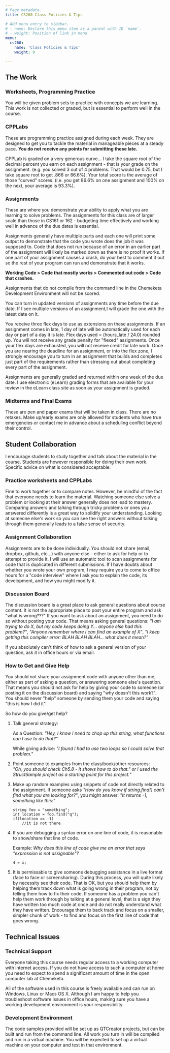 ```yaml
---
# Page metadata.
title: CS260 Class Policies & Tips

# Add menu entry to sidebar.
# - name: Declare this menu item as a parent with ID `name`.
# - weight: Position of link in menu.
menu:
  cs260:
    name: 'Class Policies & Tips'
    weight: 9

---
```


## The Work

### Worksheets, Programming Practice

You will be given problem sets to practice with concepts we are learning. This work is not
collected or graded, but is essential to perform well in the course.

### CPPLabs
These are programming practice assigned during each week. They are designed to get you to
tackle the material in manageable pieces at a steady pace.
**You do not receive any points for submitting these late.**

CPPLab is graded on a very generous curve... I take the square root of the decimal percent
you earn on each assignment - that is your grade on the assignment.
(e.g. you solved 3 out of 4 problems. That would be 0.75, but I take square root to get .866 or 86.6%).
Your total score is the average of those "curved" scores. (i.e. you get 86.6% on one assignment
and 100% on the next, your average is 93.3%).

### Assignments
These are where you demonstrate your ability to apply what you are learning to solve problems.
The assignments for this class are of larger scale than those in CS161 or 162 - budgeting
time effectively and working well in advance of the due dates is essential.

Assignments generally have multiple parts and each one will print some output to demonstrate
that the code you wrote does the job it was supposed to. Code that does not run because of an
error in an earlier part of the assignment will likely be marked down as there is no proof
it works. If one part of your assignment causes a crash, do your best to comment it out so the
rest of your program can run and demonstrate that it works.

**Working Code > Code that mostly works > Commented out code > Code that crashes.**

Assignments that do not compile from the command line in the Chemeketa Development Environment
will not be scored.

You can turn in updated versions of assignments any time before the due date. If I see multiple
versions of an assignment,I will grade the one with the latest date on it.

You receive three flex days to use as extensions on these assignments. If an assignment comes in
late, 1 day of late will be automatically used for each day or part of a day it is late.
Flex days used = (hours_late / 24.0) rounded up. You will not receive any grade penalty for
"flexed" assignments. Once your flex days are exhausted, you will not receive credit for late
work. Once you are nearing the deadline for an assignment, or into the flex zone, I strongly
encourage you to turn in an assignment that builds and completes just part of the requirements
rather than stressing out about completing every part of the assignment.

Assignments are generally graded and returned within one week of the due date. I use electronic
(eLearn) grading forms that are available for your review in the eLearn class site as soon as
your assignment is graded.

### Midterms and Final Exams

These are pen and paper exams that will be taken in class. There are no retakes.
Make up/early exams are only allowed for students who have true emergencies or contact me
in advance about a scheduling conflict beyond their control.

## Student Collaboration

I encourage students to study together and talk about the material in the course. Students
are however responsible for doing their own work. Specific advice on what is
considered acceptable:

### Practice worksheets and CPPLabs

Fine to work together or to compare notes. However, be mindful of the fact that everyone
needs to learn the material. Watching someone else solve a problem or looking at their
answer generally does not lead to mastery. Comparing answers and talking through tricky
problems or ones you answered differently is a great way to solidify your understanding.
Looking at someone else's work so you can see the right answers without talking through
them generally leads to a false sense of security.

### Assignment Collaboration

Assignments are to be done individually. You should not share (email, dropbox, github,
etc...) with anyone else - either to ask for help or to attempt to provide it. I will
use an automatic tool to scan assignments for code that is duplicated in different
submissions. If I have doubts about whether you wrote your own program, I may require
you to come to office hours for a "code interview" where I ask you to explain the code,
its development, and how you might modify it.

### Discussion Board

The discussion board is a great place to ask general questions about course content.
It is not the appropriate place to post your entire program and ask "what is wrong???"
If you want to ask about an assignment, you need to do so without posting your code.
That means asking general questions: *"I am trying to do X, but my code keeps doing Y...
anyone else had this problem?"*, *"Anyone remember where I can find an example of X"*,
*"I keep getting this compiler error: BLAH BLAH BLAH... what does it mean?"*

If you absolutely can't think of how to ask a general version of your question, ask it
in office hours or via email.

### How to Get and Give Help

You should not share your assignment code with anyone other than me, either as part of
asking a question, or answering someone else's question. That means you should not ask
for help by giving your code to someone (or posting it on the discussion board) and
saying "why doesn't this work?". You should never "help" someone by sending them your
code and saying "this is how I did it".

So how do you give/get help?

1. Talk general strategy:  
    
    As a Question: *"Hey, I know I need to chop up this string, what functions can I use to do that?"*
    
    While giving advice: *"I found I had to use two loops so I could solve that problem."*

1. Point someone to examples from the class/book/other resources:  
*"Oh, you should check Ch5.8 - it shows how to do that." or I used the StructSample project
as a starting point for this project."*

1. Make up random examples using snippets of code not directly related to the assignment. If someone
asks *"How do you know if string.find() can't find what you are looking for?"*, you might answer:
    *"It returns -1, something like this:"*
    ```
    string foo = "something";
    int location = foo.find("q");
    if(location == -1)
        //it is not there
    ```

1. If you are debugging a syntax error on one line of code, it is reasonable to show/share that line
    of code.
    
    Example: *Why does this line of code give me an error that says "expression is not assignable"?*
    ```
    4 = x;
    ```

1. It is permissable to give someone debugging assistance in a live format (face to face or
screensharing). During this process, you will quite likely by necessity see their code. That is OK,
but you should help them by helping them track down what is going wrong in their program, not by telling
them how to fix their code. If someone has a problem you can't help them work through by talking at a
general level, that is a sign they have written too much code at once and do not really understand what
they have written. Encourage them to back track and focus on a smaller, simpler chunk of work - to find
and focus on the first line of code that goes wrong.

## Technical Issues

### Technical Support

Everyone taking this course needs regular access to a working computer with internet access.
If you do not have access to such a computer at home you need to expect to spend a significant
amount of time in the open computer lab at Chemeketa.

All of the software used in this course is freely available and can run on Windows, Linux or Macs
OS X. Although I am happy to help you troubleshoot software issues in office hours, making sure you
have a working development environment is your responsibility.

### Development Environment

The code samples provided will be set up as QTCreator projects, but can be built and run from the
command line. All work you turn in will be compiled and run in a virtual machine. You will be expected
to set up a virtual machine on your computer and test in that environment.
